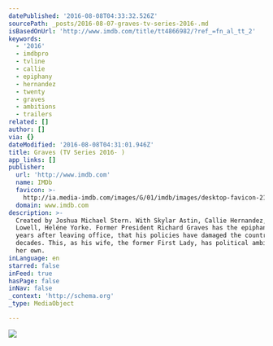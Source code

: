 ```yaml
---
datePublished: '2016-08-08T04:33:32.526Z'
sourcePath: _posts/2016-08-07-graves-tv-series-2016-.md
isBasedOnUrl: 'http://www.imdb.com/title/tt4866982/?ref_=fn_al_tt_2'
keywords:
  - '2016'
  - imdbpro
  - tvline
  - callie
  - epiphany
  - hernandez
  - twenty
  - graves
  - ambitions
  - trailers
related: []
author: []
via: {}
dateModified: '2016-08-08T04:31:01.946Z'
title: Graves (TV Series 2016- )
app_links: []
publisher:
  url: 'http://www.imdb.com'
  name: IMDb
  favicon: >-
    http://ia.media-imdb.com/images/G/01/imdb/images/desktop-favicon-2165806970._CB282524575_.ico
  domain: www.imdb.com
description: >-
  Created by Joshua Michael Stern. With Skylar Astin, Callie Hernandez, Chris
  Lowell, Heléne Yorke. Former President Richard Graves has the epiphany, twenty
  years after leaving office, that his policies have damaged the country for
  decades. This, as his wife, the former First Lady, has political ambitions if
  her own.
inLanguage: en
starred: false
inFeed: true
hasPage: false
inNav: false
_context: 'http://schema.org'
_type: MediaObject

---
```

![](https://the-grid-user-content.s3-us-west-2.amazonaws.com/7c6ce752-4775-4111-aadf-b4f9817b69ca.jpg)